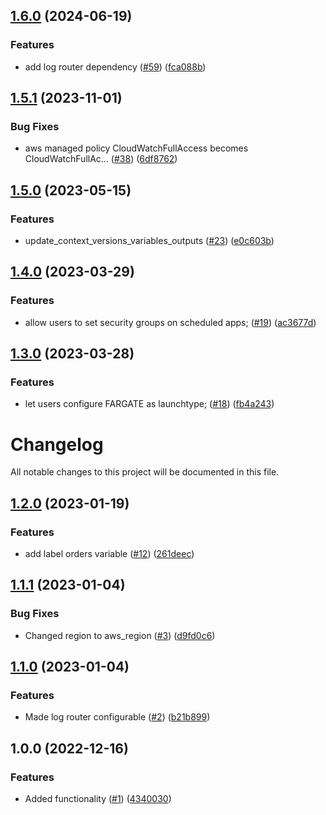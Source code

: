 ## [1.6.0](https://github.com/justtrackio/terraform-aws-ecs-scheduled-app/compare/v1.5.1...v1.6.0) (2024-06-19)


### Features

* add log router dependency ([#59](https://github.com/justtrackio/terraform-aws-ecs-scheduled-app/issues/59)) ([fca088b](https://github.com/justtrackio/terraform-aws-ecs-scheduled-app/commit/fca088b9edd7a57b6055c4565912483fafbcdfb1))

## [1.5.1](https://github.com/justtrackio/terraform-aws-ecs-scheduled-app/compare/v1.5.0...v1.5.1) (2023-11-01)


### Bug Fixes

* aws managed policy CloudWatchFullAccess becomes CloudWatchFullAc… ([#38](https://github.com/justtrackio/terraform-aws-ecs-scheduled-app/issues/38)) ([6df8762](https://github.com/justtrackio/terraform-aws-ecs-scheduled-app/commit/6df87623adcbf75505934b7ef4536a5d216997ce))

## [1.5.0](https://github.com/justtrackio/terraform-aws-ecs-scheduled-app/compare/v1.4.0...v1.5.0) (2023-05-15)


### Features

* update_context_versions_variables_outputs ([#23](https://github.com/justtrackio/terraform-aws-ecs-scheduled-app/issues/23)) ([e0c603b](https://github.com/justtrackio/terraform-aws-ecs-scheduled-app/commit/e0c603be6f2950271001063b30726226d138f3c4))

## [1.4.0](https://github.com/justtrackio/terraform-aws-ecs-scheduled-app/compare/v1.3.0...v1.4.0) (2023-03-29)


### Features

* allow users to set security groups on scheduled apps; ([#19](https://github.com/justtrackio/terraform-aws-ecs-scheduled-app/issues/19)) ([ac3677d](https://github.com/justtrackio/terraform-aws-ecs-scheduled-app/commit/ac3677d8d9fa9cb3fbe60f86713d1d543c845aed))

## [1.3.0](https://github.com/justtrackio/terraform-aws-ecs-scheduled-app/compare/v1.2.0...v1.3.0) (2023-03-28)


### Features

* let users configure FARGATE as launchtype; ([#18](https://github.com/justtrackio/terraform-aws-ecs-scheduled-app/issues/18)) ([fb4a243](https://github.com/justtrackio/terraform-aws-ecs-scheduled-app/commit/fb4a2434ff01972e3fe01b90ab6ce2a14c5a5383))

# Changelog

All notable changes to this project will be documented in this file.

## [1.2.0](https://github.com/justtrackio/terraform-aws-ecs-scheduled-app/compare/v1.1.1...v1.2.0) (2023-01-19)


### Features

* add label orders variable ([#12](https://github.com/justtrackio/terraform-aws-ecs-scheduled-app/issues/12)) ([261deec](https://github.com/justtrackio/terraform-aws-ecs-scheduled-app/commit/261deec4d4292558c5c9a9933c217a84ec6c978c))

## [1.1.1](https://github.com/justtrackio/terraform-aws-ecs-scheduled-app/compare/v1.1.0...v1.1.1) (2023-01-04)


### Bug Fixes

* Changed region to aws_region ([#3](https://github.com/justtrackio/terraform-aws-ecs-scheduled-app/issues/3)) ([d9fd0c6](https://github.com/justtrackio/terraform-aws-ecs-scheduled-app/commit/d9fd0c6945dfec7b1b3e36934b97444bfcd323bf))

## [1.1.0](https://github.com/justtrackio/terraform-aws-ecs-scheduled-app/compare/v1.0.0...v1.1.0) (2023-01-04)


### Features

* Made log router configurable ([#2](https://github.com/justtrackio/terraform-aws-ecs-scheduled-app/issues/2)) ([b21b899](https://github.com/justtrackio/terraform-aws-ecs-scheduled-app/commit/b21b8991079e2da16cbde896f728cf0c677396cb))

## 1.0.0 (2022-12-16)


### Features

* Added functionality ([#1](https://github.com/justtrackio/terraform-aws-ecs-scheduled-app/issues/1)) ([4340030](https://github.com/justtrackio/terraform-aws-ecs-scheduled-app/commit/43400309baac40248a403a2f6919827e836af81e))
